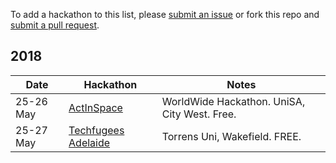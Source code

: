 To add a hackathon to this list, please [submit an issue](https://github.com/sdesalas/melbourne-hackathons/issues) or fork this repo and [submit a pull request](https://help.github.com/articles/creating-a-pull-request-from-a-fork/). 


## 2018 

| Date            | Hackathon                                                | Notes            |
| --------------- | -------------------------------------------------------- | --------------------- |
| 25-26 May | [ActInSpace](https://icc.unisa.edu.au/actinspace/) | WorldWide Hackathon. UniSA, City West. Free.  | 
| 25-27 May | [Techfugees Adelaide](https://www.eventbrite.com.au/e/techfugees-adelaide-hackathon-2018-tickets-42418997363?aff=es2) | Torrens Uni, Wakefield. FREE.  | 
